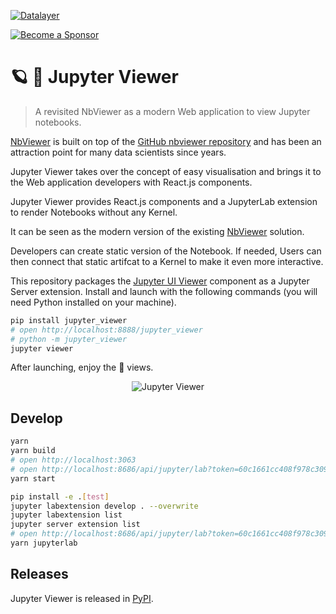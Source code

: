 [![Datalayer](https://assets.datalayer.tech/datalayer-25.svg)](https://datalayer.io)

[![Become a Sponsor](https://img.shields.io/static/v1?label=Become%20a%20Sponsor&message=%E2%9D%A4&logo=GitHub&style=flat&color=1ABC9C)](https://github.com/sponsors/datalayer)

# 🪐 👀 Jupyter Viewer

> A revisited NbViewer as a modern Web application to view Jupyter notebooks.

[NbViewer](https://nbviewer.org) is built on top of the [GitHub nbviewer repository](https://github.com/jupyter/nbviewer) and has been an attraction point for many data scientists since years.

Jupyter Viewer takes over the concept of easy visualisation and brings it to the Web application developers with React.js components.

Jupyter Viewer provides React.js components and a JupyterLab extension to render Notebooks without any Kernel.

It can be seen as the modern version of the existing [NbViewer](https://nbviewer.org) solution.

Developers can create static version of the Notebook. If needed, Users can then connect that static artifcat to a Kernel to make it even more interactive.

This repository packages the [Jupyter UI Viewer](https://jupyter-ui.datalayer.tech/docs/components/viewer) component as a Jupyter Server extension. Install and launch with the following commands (you will need Python installed on your machine).

```bash
pip install jupyter_viewer
# open http://localhost:8888/jupyter_viewer
# python -m jupyter_viewer
jupyter viewer
```

After launching, enjoy the 👀 views.

<div align="center" style="text-align: center">
  <img alt="Jupyter Viewer" src="https://datalayer-jupyter-examples.s3.amazonaws.com/jupyter-viewer.gif" />
</div>

## Develop

```bash
yarn
yarn build
# open http://localhost:3063
# open http://localhost:8686/api/jupyter/lab?token=60c1661cc408f978c309d04157af55c9588ff9557c9380e4fb50785750703da6
yarn start
```

```bash
pip install -e .[test]
jupyter labextension develop . --overwrite
jupyter labextension list
jupyter server extension list
# open http://localhost:8686/api/jupyter/lab?token=60c1661cc408f978c309d04157af55c9588ff9557c9380e4fb50785750703da6
yarn jupyterlab
```

## Releases

Jupyter Viewer is released in [PyPI](https://pypi.org/project/jupyter-viewer).
